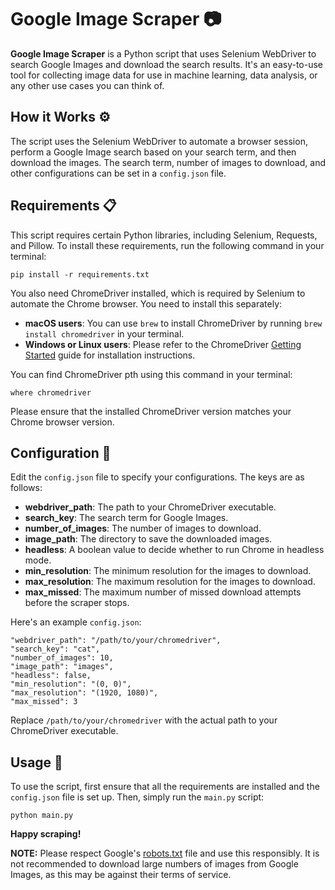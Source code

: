 # Google Image Scraper 📷

**Google Image Scraper** is a Python script that uses Selenium WebDriver to search Google Images and download the search results. It's an easy-to-use tool for collecting image data for use in machine learning, data analysis, or any other use cases you can think of.

## How it Works ⚙️

The script uses the Selenium WebDriver to automate a browser session, perform a Google Image search based on your search term, and then download the images. The search term, number of images to download, and other configurations can be set in a `config.json` file.

## Requirements 📋

This script requires certain Python libraries, including Selenium, Requests, and Pillow. To install these requirements, run the following command in your terminal:

```
pip install -r requirements.txt
```


You also need ChromeDriver installed, which is required by Selenium to automate the Chrome browser. You need to install this separately:

- **macOS users**: You can use `brew` to install ChromeDriver by running `brew install chromedriver` in your terminal.
- **Windows or Linux users**: Please refer to the ChromeDriver [Getting Started](https://chromedriver.chromium.org/getting-started) guide for installation instructions.

You can find ChromeDriver pth using this command in your terminal:

```
where chromedriver
```

Please ensure that the installed ChromeDriver version matches your Chrome browser version.

## Configuration 🔧

Edit the `config.json` file to specify your configurations. The keys are as follows:

- **webdriver_path**: The path to your ChromeDriver executable.
- **search_key**: The search term for Google Images.
- **number_of_images**: The number of images to download.
- **image_path**: The directory to save the downloaded images.
- **headless**: A boolean value to decide whether to run Chrome in headless mode.
- **min_resolution**: The minimum resolution for the images to download.
- **max_resolution**: The maximum resolution for the images to download.
- **max_missed**: The maximum number of missed download attempts before the scraper stops.

Here's an example `config.json`:

```
"webdriver_path": "/path/to/your/chromedriver",
"search_key": "cat",
"number_of_images": 10,
"image_path": "images",
"headless": false,
"min_resolution": "(0, 0)",
"max_resolution": "(1920, 1080)",
"max_missed": 3
```


Replace `/path/to/your/chromedriver` with the actual path to your ChromeDriver executable.

## Usage 🚀

To use the script, first ensure that all the requirements are installed and the `config.json` file is set up. Then, simply run the `main.py` script:

```
python main.py
```


**Happy scraping!**

**NOTE:** Please respect Google's [robots.txt](https://www.google.com/robots.txt) file and use this responsibly. It is not recommended to download large numbers of images from Google Images, as this may be against their terms of service.

